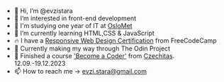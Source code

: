- 👋 Hi, I’m @evzistara
- 👀 I’m interested in front-end development
- 🏫 I'm studying one year of IT at [OsloMet](https://www.oslomet.no/studier/tkd/informasjonsteknologi-arsstudium)
- 🌱 I’m currently learning HTML,CSS & JavaScript
- 🔥 I have a [Responsive Web Design Certification](https://www.freecodecamp.org/certification/evzis/responsive-web-design) from FreeCodeCamp
- 🚀 Currently making my way through The Odin Project
- 💃 Finished a course ['Become a Coder'](https://www.linkedin.com/feed/update/urn:li:activity:7150189767295500289/) from [Czechitas](https://www.czechitas.cz/en). 12.09.-19.12.2023
- 📫 How to reach me -> evzi.stara@gmail.com

<!---
evzistara/evzistara is a ✨ special ✨ repository because its `README.md` (this file) appears on your GitHub profile.
You can click the Preview link to take a look at your changes.
--->
